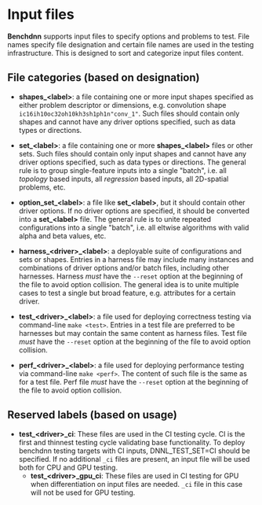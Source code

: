 # Input files

**Benchdnn** supports input files to specify options and problems to test. File
names specify file designation and certain file names are used in the testing
infrastructure. This is designed to sort and categorize input files content.

## File categories (based on designation)

* **shapes_\<label\>**: a file containing one or more input shapes specified as
either problem descriptor or dimensions, e.g. convolution shape
`ic16ih10oc32oh10kh3sh1ph1n"conv_1"`. Such files should contain only shapes and
cannot have any driver options specified, such as data types or directions.

* **set_\<label\>**: a file containing one or more **shapes_\<label\>** files or
other sets. Such files should contain only input shapes and cannot have any
driver options specified, such as data types or directions. The general rule is
to group single-feature inputs into a single "batch", i.e. all *topology* based
inputs, all *regression* based inputs, all 2D-spatial problems, etc.

* **option_set_\<label\>**: a file like **set_\<label\>**, but it should contain
other driver options. If no driver options are specified, it should be converted
into a **set_\<label\>** file. The general rule is to unite repeated
configurations into a single "batch", i.e. all eltwise algorithms with valid
alpha and beta values, etc.

* **harness_\<driver\>_\<label\>**: a deployable suite of configurations and
sets or shapes. Entries in a harness file may include many instances and
combinations of driver options and/or batch files, including other harnesses.
Harness *must* have the `--reset` option at the beginning of the file to avoid
option collision. The general idea is to unite multiple cases to test a single
but broad feature, e.g. attributes for a certain driver.

* **test_\<driver\>_\<label\>**: a file used for deploying correctness testing
via command-line `make <test>`. Entries in a test file are preferred to be
harnesses but may contain the same content as harness files. Test file *must*
have the `--reset` option at the beginning of the file to avoid option
collision.

* **perf_\<driver\>_\<label\>**: a file used for deploying performance testing
via command-line `make <perf>`. The content of such file is the same as for a
test file. Perf file *must* have the `--reset` option at the beginning of the
file to avoid option collision.

## Reserved labels (based on usage)

* **test_\<driver\>_ci**: These files are used in the CI testing cycle. CI is
  the first and thinnest testing cycle validating base functionality. To deploy
  benchdnn testing targets with CI inputs, DNNL_TEST_SET=CI should be specified.
  If no additional `_ci` files are present, an input file will be used both for
  CPU and GPU testing.
    * **test_\<driver\>_gpu_ci**: These files are used in CI testing for GPU
      when differentiation on input files are needed. `_ci` file in this case
      will not be used for GPU testing.
